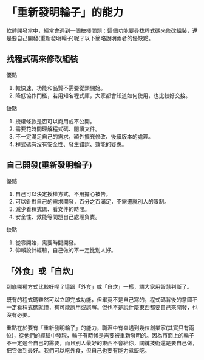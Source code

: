 # 「重新發明輪子」的能力

軟體開發當中，經常會遇到一個抉擇問題：這個功能要尋找程式碼來修改組裝，還是要自己開發(重新發明輪子)呢？以下簡略說明兩者的優缺點。

## 找程式碼來修改組裝

優點

1. 較快速，功能和品質不需要從頭開始。
2. 降低協作門檻，若用知名程式庫，大家都會知道如何使用，也比較好交接。

缺點

1. 授權條款是否可以商用或不公開。
2. 需要花時間理解程式碼、閱讀文件。
3. 不一定滿足自己的需求，額外擴充修改、後續版本的處理。
4. 程式碼有沒有安全性、發生錯誤、效能的疑慮。

## 自己開發(重新發明輪子)

優點

1. 自己可以決定授權方式，不用擔心被告。
2. 可以針對自己的需求開發，百分之百滿足，不需遷就別人的限制。
3. 減少看程式碼、看文件的時間。
4. 安全性、效能等問題自己處理負責。

缺點

1. 從零開始，需要時間開發。
2. 仰賴設計經驗，自己做的不一定比別人好。

## 「外食」或「自炊」

到底哪種方式比較好呢？這跟「外食」或「自炊」一樣，請大家用智慧判斷了。

既有的程式碼雖然可以立即完成功能，但畢竟不是自己寫的，程式碼背後的意圖不一定看程式碼就懂，有可能誤用或誤解。但也不是說什麼東西都要自己來開發，也沒有必要。

重點在於要有「重新發明輪子」的能力，職涯中有幸遇到幾位創業家(其實只有兩位)，從他們的經驗中發現，輪子有時候是需要被重新發明的。因為市面上的輪子不一定適合自己的需要，而且別人最好的東西不會給你，關鍵技術還是要自己做，把它做到最好。我們可以吃外食，但自己也要有能力煮飯吃。

